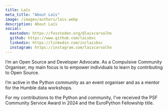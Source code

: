 ```yaml
---
title: Laís
meta_title: "About Laís"
image: /images/authors/lais.webp
description: About Laís
social:
  mastodon: https://fosstodon.org/@laiscarvalho
  github: https://www.github.com/laisbsc
  linkedin: https://linkedin.com/in/laisbsc
  instagram: https://instagram.com/laiscarvalho
---
```


I’m an Open Source and Developer Advocate. As a Compulsive Community Organiser, my main focus is to empower individuals to learn by contributing to Open Source.

I’m active in the Python community as an event organiser and as a mentor for the Humble data workshops.

For my contributions to the Python and community, I’ve received the
PSF Community Service Award in 2024 and the EuroPython Fellowship title.
